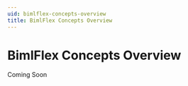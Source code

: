 ```yaml
---
uid: bimlflex-concepts-overview
title: BimlFlex Concepts Overview
---
```

# BimlFlex Concepts Overview

Coming Soon